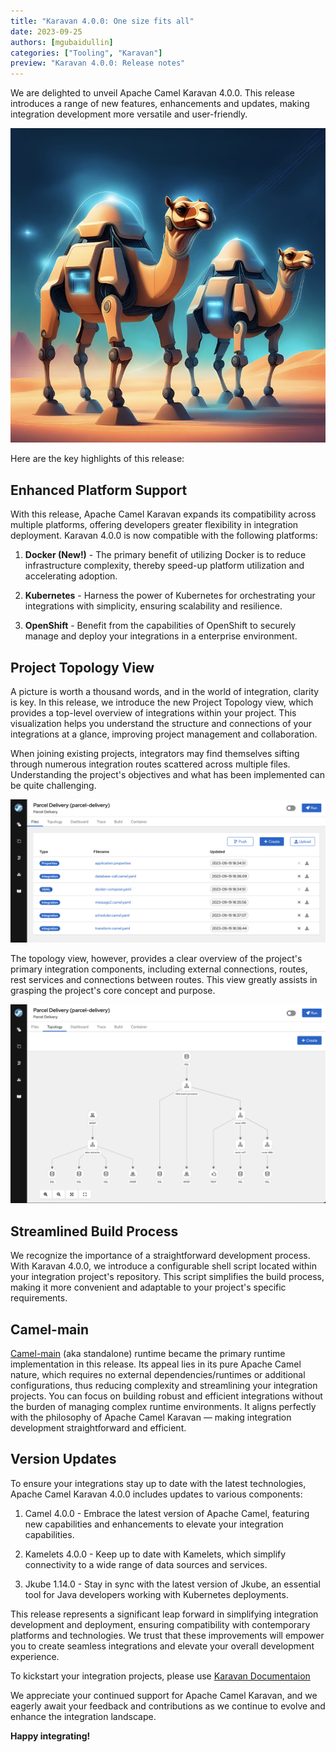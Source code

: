 ```yaml
---
title: "Karavan 4.0.0: One size fits all"
date: 2023-09-25
authors: [mgubaidullin]
categories: ["Tooling", "Karavan"]
preview: "Karavan 4.0.0: Release notes"
---
```


We are delighted to unveil Apache Camel Karavan 4.0.0. This release introduces a range of new features, enhancements and updates, making integration development more versatile and user-friendly.

![karavan4](karavan4.png)

Here are the key highlights of this release:

## Enhanced Platform Support

With this release, Apache Camel Karavan expands its compatibility across multiple platforms, offering developers greater flexibility in integration deployment. Karavan 4.0.0 is now compatible with the following platforms:

1. **Docker (New!)** - The primary benefit of utilizing Docker is to reduce infrastructure complexity, thereby speed-up platform utilization and accelerating adoption.

2. **Kubernetes** - Harness the power of Kubernetes for orchestrating your integrations with simplicity, ensuring scalability and resilience.

3. **OpenShift** - Benefit from the capabilities of OpenShift to securely manage and deploy your integrations in a enterprise environment.

## Project Topology View

A picture is worth a thousand words, and in the world of integration, clarity is key. In this release, we introduce the new Project Topology view, which provides a top-level overview of integrations within your project. This visualization helps you understand the structure and connections of your integrations at a glance, improving project management and collaboration.

When joining existing projects, integrators may find themselves sifting through numerous integration routes scattered across multiple files. Understanding the project's objectives and what has been implemented can be quite challenging. 

![files](files.png)

The topology view, however, provides a clear overview of the project's primary integration components, including external connections, routes, rest services and connections between routes. This view greatly assists in grasping the project's core concept and purpose.

![topology](topology.png)

## Streamlined Build Process

We recognize the importance of a straightforward development process. With Karavan 4.0.0, we introduce a configurable shell script located within your integration project's repository. This script simplifies the build process, making it more convenient and adaptable to your project's specific requirements.

## Camel-main

[Camel-main](/components/next/others/main.html) (aka standalone) runtime became the primary runtime implementation in this release. Its appeal lies in its pure Apache Camel nature, which requires no external dependencies/runtimes or additional configurations, thus reducing complexity and streamlining your integration projects. You can focus on building robust and efficient integrations without the burden of managing complex runtime environments. It aligns perfectly with the philosophy of Apache Camel Karavan — making integration development straightforward and efficient.

## Version Updates

To ensure your integrations stay up to date with the latest technologies, Apache Camel Karavan 4.0.0 includes updates to various components:

1. Camel 4.0.0 - Embrace the latest version of Apache Camel, featuring new capabilities and enhancements to elevate your integration capabilities.

2. Kamelets 4.0.0 - Keep up to date with Kamelets, which simplify connectivity to a wide range of data sources and services.

3. Jkube 1.14.0 - Stay in sync with the latest version of Jkube, an essential tool for Java developers working with Kubernetes deployments.

This release represents a significant leap forward in simplifying integration development and deployment, ensuring compatibility with contemporary platforms and technologies. We trust that these improvements will empower you to create seamless integrations and elevate your overall development experience.

To kickstart your integration projects, please use [Karavan Documentaion](https://github.com/apache/camel-karavan/tree/main/docs)

We appreciate your continued support for Apache Camel Karavan, and we eagerly await your feedback and contributions as we continue to evolve and enhance the integration landscape.

**Happy integrating!**